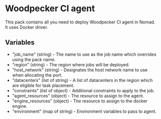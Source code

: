 # Woodpecker CI agent

This pack contains all you need to deploy Woodpecker CI agent in Nomad. It uses Docker driver.

## Variables

- "job_name" (string) - The name to use as the job name which overrides using the pack name.
- "region" (string) - The region where jobs will be deployed.
- "host_network" (string) - Designates the host network name to use when allocating the port.
- "datacenters" (list of string) - A list of datacenters in the region which are eligible for task placement.
- "constraints" (list of object) - Additional constraints to apply to the job.
- "agent_resources" (object) - The resource to assign to the agent.
- "engine_resources" (object) - The resource to assign to the docker engine.
- "environment" (map of string) - Environment variables to pass to agent.
